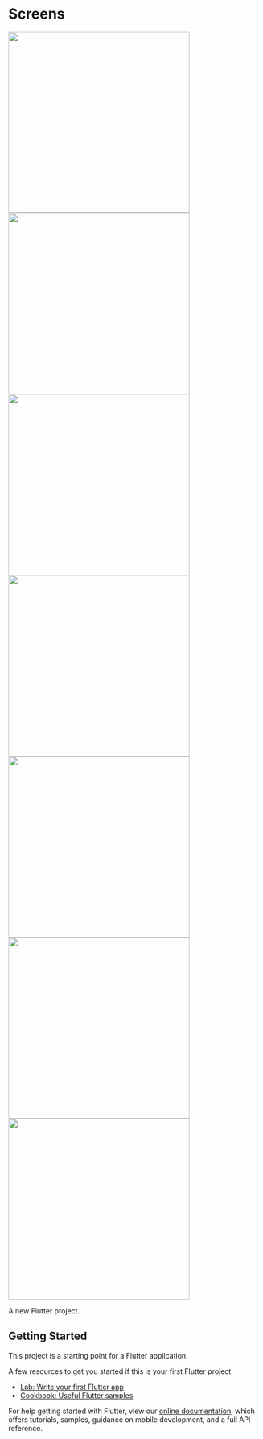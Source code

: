 # Screens

<img src="screens/scr1.jpg" width="360" /> <img src="screens/scr2.jpg" width="360" /> <img src="screens/scr3.jpg" width="360" /> <img src="screens/scr4.jpg" width="360" /> <img src="screens/scr5.jpg" width="360" /> <img src="screens/scr6.jpg" width="360" /> <img src="screens/scr7.jpg" width="360" />
 
A new Flutter project.

## Getting Started

This project is a starting point for a Flutter application.

A few resources to get you started if this is your first Flutter project:

- [Lab: Write your first Flutter app](https://flutter.dev/docs/get-started/codelab)
- [Cookbook: Useful Flutter samples](https://flutter.dev/docs/cookbook)

For help getting started with Flutter, view our
[online documentation](https://flutter.dev/docs), which offers tutorials,
samples, guidance on mobile development, and a full API reference.
